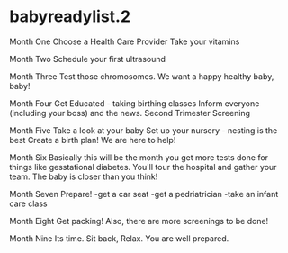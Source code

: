 # babyreadylist.2
Month One
Choose a Health Care Provider
Take your vitamins

Month Two
Schedule your first ultrasound

Month Three 
Test those chromosomes. We want a happy healthy
baby, baby!

Month Four 
Get Educated - taking birthing classes
Inform everyone (including your boss) and the news.
Second Trimester Screening 

Month Five
Take a look at your baby
Set up your nursery - nesting is the best
Create a birth plan! We are here to help!

Month Six
Basically this will be the month you get more tests done for things like
gesstational diabetes.
You'll tour the hospital and gather your team. The baby is closer than you think!

Month Seven
Prepare!
-get a car seat
-get a pedriatrician
-take an infant care class

Month Eight
Get packing!
Also, there are more screenings to be done!

Month Nine
Its time. Sit back, Relax. You are well prepared. 